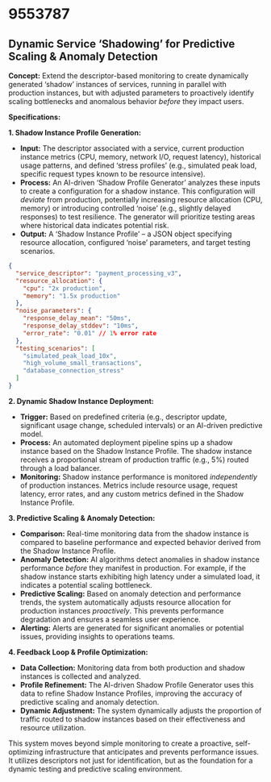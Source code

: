 # 9553787

## Dynamic Service ‘Shadowing’ for Predictive Scaling & Anomaly Detection

**Concept:** Extend the descriptor-based monitoring to create dynamically generated ‘shadow’ instances of services, running in parallel with production instances, but with adjusted parameters to proactively identify scaling bottlenecks and anomalous behavior *before* they impact users.

**Specifications:**

**1. Shadow Instance Profile Generation:**

*   **Input:** The descriptor associated with a service, current production instance metrics (CPU, memory, network I/O, request latency), historical usage patterns, and defined ‘stress profiles’ (e.g., simulated peak load, specific request types known to be resource intensive).
*   **Process:** An AI-driven ‘Shadow Profile Generator’ analyzes these inputs to create a configuration for a shadow instance.  This configuration will *deviate* from production, potentially increasing resource allocation (CPU, memory) or introducing controlled ‘noise’ (e.g., slightly delayed responses) to test resilience.  The generator will prioritize testing areas where historical data indicates potential risk.
*   **Output:** A ‘Shadow Instance Profile’ – a JSON object specifying resource allocation, configured ‘noise’ parameters, and target testing scenarios.

```json
{
  "service_descriptor": "payment_processing_v3",
  "resource_allocation": {
    "cpu": "2x production",
    "memory": "1.5x production"
  },
  "noise_parameters": {
    "response_delay_mean": "50ms",
    "response_delay_stddev": "10ms",
    "error_rate": "0.01" // 1% error rate
  },
  "testing_scenarios": [
    "simulated_peak_load_10x",
    "high_volume_small_transactions",
    "database_connection_stress"
  ]
}
```

**2. Dynamic Shadow Instance Deployment:**

*   **Trigger:** Based on predefined criteria (e.g., descriptor update, significant usage change, scheduled intervals) or an AI-driven predictive model.
*   **Process:** An automated deployment pipeline spins up a shadow instance based on the Shadow Instance Profile. The shadow instance receives a proportional stream of production traffic (e.g., 5%) routed through a load balancer.
*   **Monitoring:** Shadow instance performance is monitored *independently* of production instances.  Metrics include resource usage, request latency, error rates, and any custom metrics defined in the Shadow Instance Profile.

**3. Predictive Scaling & Anomaly Detection:**

*   **Comparison:**  Real-time monitoring data from the shadow instance is compared to baseline performance and expected behavior derived from the Shadow Instance Profile.
*   **Anomaly Detection:**  AI algorithms detect anomalies in shadow instance performance *before* they manifest in production.  For example, if the shadow instance starts exhibiting high latency under a simulated load, it indicates a potential scaling bottleneck.
*   **Predictive Scaling:** Based on anomaly detection and performance trends, the system automatically adjusts resource allocation for production instances *proactively*.  This prevents performance degradation and ensures a seamless user experience.
*   **Alerting:**  Alerts are generated for significant anomalies or potential issues, providing insights to operations teams.

**4. Feedback Loop & Profile Optimization:**

*   **Data Collection:**  Monitoring data from both production and shadow instances is collected and analyzed.
*   **Profile Refinement:**  The AI-driven Shadow Profile Generator uses this data to refine Shadow Instance Profiles, improving the accuracy of predictive scaling and anomaly detection.
*   **Dynamic Adjustment:** The system dynamically adjusts the proportion of traffic routed to shadow instances based on their effectiveness and resource utilization.



This system moves beyond simple monitoring to create a proactive, self-optimizing infrastructure that anticipates and prevents performance issues. It utilizes descriptors not just for identification, but as the foundation for a dynamic testing and predictive scaling environment.